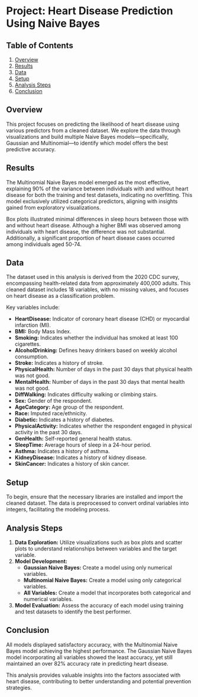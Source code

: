 # Project: Heart Disease Prediction Using Naive Bayes

## Table of Contents
1. [Overview](#overview)
2. [Results](#results)
3. [Data](#data)
4. [Setup](#setup)
5. [Analysis Steps](#analysis-steps)
6. [Conclusion](#conclusion)

## Overview
This project focuses on predicting the likelihood of heart disease using various predictors from a cleaned dataset. We explore the data through visualizations and build multiple Naive Bayes models—specifically, Gaussian and Multinomial—to identify which model offers the best predictive accuracy.

## Results
The Multinomial Naive Bayes model emerged as the most effective, explaining 90% of the variance between individuals with and without heart disease for both the training and test datasets, indicating no overfitting. This model exclusively utilized categorical predictors, aligning with insights gained from exploratory visualizations.

Box plots illustrated minimal differences in sleep hours between those with and without heart disease. Although a higher BMI was observed among individuals with heart disease, the difference was not substantial. Additionally, a significant proportion of heart disease cases occurred among individuals aged 50-74.

## Data
The dataset used in this analysis is derived from the 2020 CDC survey, encompassing health-related data from approximately 400,000 adults. This cleaned dataset includes 18 variables, with no missing values, and focuses on heart disease as a classification problem.

Key variables include:

- **HeartDisease:** Indicator of coronary heart disease (CHD) or myocardial infarction (MI).
- **BMI:** Body Mass Index.
- **Smoking:** Indicates whether the individual has smoked at least 100 cigarettes.
- **AlcoholDrinking:** Defines heavy drinkers based on weekly alcohol consumption.
- **Stroke:** Indicates a history of stroke.
- **PhysicalHealth:** Number of days in the past 30 days that physical health was not good.
- **MentalHealth:** Number of days in the past 30 days that mental health was not good.
- **DiffWalking:** Indicates difficulty walking or climbing stairs.
- **Sex:** Gender of the respondent.
- **AgeCategory:** Age group of the respondent.
- **Race:** Imputed race/ethnicity.
- **Diabetic:** Indicates a history of diabetes.
- **PhysicalActivity:** Indicates whether the respondent engaged in physical activity in the past 30 days.
- **GenHealth:** Self-reported general health status.
- **SleepTime:** Average hours of sleep in a 24-hour period.
- **Asthma:** Indicates a history of asthma.
- **KidneyDisease:** Indicates a history of kidney disease.
- **SkinCancer:** Indicates a history of skin cancer.

## Setup
To begin, ensure that the necessary libraries are installed and import the cleaned dataset. The data is preprocessed to convert ordinal variables into integers, facilitating the modeling process.

## Analysis Steps
1. **Data Exploration:** Utilize visualizations such as box plots and scatter plots to understand relationships between variables and the target variable.
2. **Model Development:**
   - **Gaussian Naive Bayes:** Create a model using only numerical variables.
   - **Multinomial Naive Bayes:** Create a model using only categorical variables.
   - **All Variables:** Create a model that incorporates both categorical and numerical variables.
3. **Model Evaluation:** Assess the accuracy of each model using training and test datasets to identify the best performer.

## Conclusion
All models displayed satisfactory accuracy, with the Multinomial Naive Bayes model achieving the highest performance. The Gaussian Naive Bayes model incorporating all variables showed the least accuracy, yet still maintained an over 82% accuracy rate in predicting heart disease.

This analysis provides valuable insights into the factors associated with heart disease, contributing to better understanding and potential prevention strategies.
